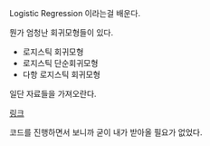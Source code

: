 Logistic Regression 이라는걸 배운다.

뭔가 엄청난 회귀모형들이 있다.

* 로지스틱 회귀모형
* 로지스틱 단순회귀모형
* 다항 로지스틱 회귀모형

일단 자료들을 가져오란다.

[링크](http://yann.lecun.com/exdb/mnist)

코드를 진행하면서 보니까 굳이 내가 받아올 필요가 없었다.
